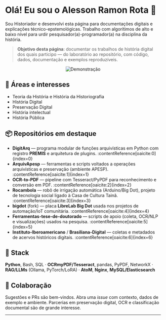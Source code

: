 # Olá! Eu sou o Alesson Ramon Rota 👋

Sou Historiador e desenvolvi esta página para documentações digitais e explicações técnico-epstemológicas. Trabalho com algorítimos de alto e baixo nível para urdir pesquisador(a)-programador(a) na disciplina da história. 



> **Objetivo desta página**: documentar os trabalhos de história digital dos quais participo — do laboratório ao repositório, com código, dados, documentação e exemplos reproduzíveis.


<p align="center">
  <img src="https://github.com/alessonrota/alessonrota/blob/main/video_demo.gif" alt="Demonstração" />
</p>



## 🔎 Áreas e interesses
- Teoria da História e História da Historiografia
- História Digital
- Preservação Digital
- História intelectual
- História Pública

## 📦 Repositórios em destaque
- **DigitArq** — programa modular de funções arquivísticas em Python com registro **PREMIS** e arquitetura de plugins. :contentReference[oaicite:0]{index=0}
- **ArquivApesp** — ferramentas e scripts voltados a operações arquivísticas e preservação (ambiente APESP). :contentReference[oaicite:1]{index=1}
- **OCR-to-PDF** — pipeline com Tesseract/PyPDF para reconhecimento e conversão em PDF. :contentReference[oaicite:2]{index=2}
- **Rocambola** — robô de irrigação automática (Arduino/Big Dot), projeto de tecnologia social ligado à Casa de Cultura Tainã. :contentReference[oaicite:3]{index=3}
- **bigdot** (fork) — placa **LibreLab Big Dot** usada nos projetos de automação/IoT comunitária. :contentReference[oaicite:4]{index=4}
- **Ferramentas-tese-de-doutorado** — scripts de apoio (coleta, OCR/NLP e visualizações) usados na pesquisa. :contentReference[oaicite:5]{index=5}
- **Instituto-Iberoamericano** / **Brasiliana-Digital** — coletas e metadados de acervos históricos digitais. :contentReference[oaicite:6]{index=6}

## 🧰 Stack
**Python**, Bash, SQL · **OCRmyPDF/Tesseract**, pandas, PyPDF, NetworkX · **RAG/LLMs** (Ollama, PyTorch/LoRA) · **AtoM**, **Nginx**, **MySQL/Elasticsearch**

## 🤝 Colaboração
Sugestões e PRs são bem-vindos. Abra uma *issue* com contexto, dados de exemplo e ambiente. Parcerias em preservação digital, OCR e classificação documental são de grande interesse.

---
